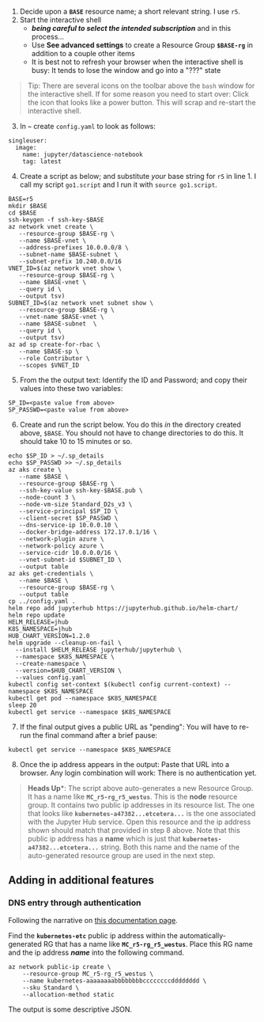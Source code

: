 1. Decide upon a **`BASE`** resource name; a short relevant string. I use `r5`. 
2. Start the interactive shell 
    - ***being careful to select the intended subscription*** and in this process...
    - Use **See advanced settings** to create a Resource Group **`$BASE-rg`** in addition to a couple other items
    - It is best not to refresh your browser when the interactive shell is busy: It tends to lose the window and go into a "???" state


> Tip: There are several icons on the toolbar above the `bash` window for the interactive shell. 
> If for some reason you need to start over: Click the icon that looks like a power button. This will scrap and re-start
> the interactive shell. 



3. In **`~`** create `config.yaml` to look as follows: 

```
singleuser:
  image:
    name: jupyter/datascience-notebook
    tag: latest
```

4. Create a script as below; and substitute *your* base string for `r5` in line 1. I call my script `go1.script` 
and I run it with `source go1.script`. 


```
BASE=r5
mkdir $BASE
cd $BASE
ssh-keygen -f ssh-key-$BASE
az network vnet create \
   --resource-group $BASE-rg \
   --name $BASE-vnet \
   --address-prefixes 10.0.0.0/8 \
   --subnet-name $BASE-subnet \
   --subnet-prefix 10.240.0.0/16
VNET_ID=$(az network vnet show \
   --resource-group $BASE-rg \
   --name $BASE-vnet \
   --query id \
   --output tsv)
SUBNET_ID=$(az network vnet subnet show \
   --resource-group $BASE-rg \
   --vnet-name $BASE-vnet \
   --name $BASE-subnet  \
   --query id \
   --output tsv)
az ad sp create-for-rbac \
   --name $BASE-sp \
   --role Contributor \
   --scopes $VNET_ID
```


5. From the the output text: Identify the ID and Password; and copy their values into these two variables:


```
SP_ID=<paste value from above>
SP_PASSWD=<paste value from above>
```


6. Create and run the script below. You do this *in* the directory created above, `$BASE`. 
You should not have to change directories to do this. It should take 10 to 15 minutes or so.


```
echo $SP_ID > ~/.sp_details
echo $SP_PASSWD >> ~/.sp_details
az aks create \
   --name $BASE \
   --resource-group $BASE-rg \
   --ssh-key-value ssh-key-$BASE.pub \
   --node-count 3 \
   --node-vm-size Standard_D2s_v3 \
   --service-principal $SP_ID \
   --client-secret $SP_PASSWD \
   --dns-service-ip 10.0.0.10 \
   --docker-bridge-address 172.17.0.1/16 \
   --network-plugin azure \
   --network-policy azure \
   --service-cidr 10.0.0.0/16 \
   --vnet-subnet-id $SUBNET_ID \
   --output table
az aks get-credentials \
   --name $BASE \
   --resource-group $BASE-rg \
   --output table
cp ../config.yaml .
helm repo add jupyterhub https://jupyterhub.github.io/helm-chart/
helm repo update
HELM_RELEASE=jhub
K8S_NAMESPACE=jhub
HUB_CHART_VERSION=1.2.0
helm upgrade --cleanup-on-fail \
  --install $HELM_RELEASE jupyterhub/jupyterhub \
  --namespace $K8S_NAMESPACE \
  --create-namespace \
  --version=$HUB_CHART_VERSION \
  --values config.yaml
kubectl config set-context $(kubectl config current-context) --namespace $K8S_NAMESPACE
kubectl get pod --namespace $K8S_NAMESPACE
sleep 20
kubectl get service --namespace $K8S_NAMESPACE
```


7. If the final output gives a public URL as "pending": You will have to re-run the
final command after a brief pause:


```
kubectl get service --namespace $K8S_NAMESPACE
```

8. Once the ip address appears in the output: Paste that URL into a browser. Any login combination will work: There is no authentication yet.



> **Heads Up***: The script above auto-generates a new Resource Group. It has a name like **`MC_r5-rg_r5_westus`**.
> This is the **node** resource group.
> It contains two public ip addresses in its resource list. The one that looks like **`kubernetes-a47382...etcetera...`**
> is the one associated with the Jupyter Hub service. Open this resource and the ip address shown should match that provided in 
> step 8 above. Note that this public ip address has a **name** which is just that **`kubernetes-a47382...etcetera...`**
> string. Both this name and the name of the auto-generated resource group are used in the next step.


## Adding in additional features


### DNS entry through authentication


Following the narrative on [this documentation page](https://docs.microsoft.com/en-us/azure/aks/static-ip#apply-a-dns-label-to-the-service).


Find the **`kubernetes-etc`** public ip address within the automatically-generated RG that has a name like **`MC_r5-rg_r5_westus`**.
Place this RG name and the ip address ***name*** into the following command. 


```
az network public-ip create \
    --resource-group MC_r5-rg_r5_westus \
    --name kubernetes-aaaaaaaabbbbbbbbccccccccdddddddd \
    --sku Standard \
    --allocation-method static
```


The output is some descriptive JSON. 




